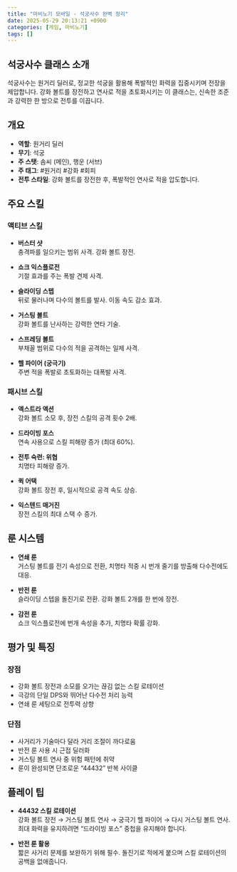 ```yaml
---
title: "마비노기 모바일 - 석궁사수 완벽 정리"
date: 2025-05-29 20:13:21 +0900
categories: [게임, 마비노기]
tags: []
---
```


## 석궁사수 클래스 소개

석궁사수는 원거리 딜러로, 정교한 석궁을 활용해 폭발적인 화력을 집중시키며 전장을 제압합니다. 강화 볼트를 장전하고 연사로 적을 초토화시키는 이 클래스는, 신속한 조준과 강력한 한 방으로 전투를 이끕니다.

## 개요

- **역할**: 원거리 딜러  
- **무기**: 석궁  
- **주 스탯**: 솜씨 (메인), 행운 (서브)  
- **주 태그**: #원거리 #강화 #회피  
- **전투 스타일**: 강화 볼트를 장전한 후, 폭발적인 연사로 적을 압도합니다.

## 주요 스킬

### 액티브 스킬

- **버스터 샷**  
  충격파를 일으키는 범위 사격. 강화 볼트 장전.

- **쇼크 익스플로전**  
  기절 효과를 주는 폭발 견제 사격.

- **슬라이딩 스텝**  
  뒤로 물러나며 다수의 볼트를 발사. 이동 속도 감소 효과.

- **거스팅 볼트**  
  강화 볼트를 난사하는 강력한 연타 기술.

- **스프레딩 볼트**  
  부채꼴 범위로 다수의 적을 공격하는 일제 사격.

- **헬 파이어 (궁극기)**  
  주변 적을 폭발로 초토화하는 대폭발 사격.

### 패시브 스킬

- **엑스트라 액션**  
  강화 볼트 소모 후, 장전 스킬의 공격 횟수 2배.

- **드라이빙 포스**  
  연속 사용으로 스킬 피해량 증가 (최대 60%).

- **전투 숙련: 위협**  
  치명타 피해량 증가.

- **퀵 어택**  
  강화 볼트 장전 후, 일시적으로 공격 속도 상승.

- **익스텐드 매거진**  
  장전 스킬의 최대 스택 수 증가.

## 룬 시스템

- **연쇄 룬**  
  거스팅 볼트를 전기 속성으로 전환, 치명타 적중 시 번개 줄기를 방출해 다수전에도 대응.

- **반전 룬**  
  슬라이딩 스텝을 돌진기로 전환. 강화 볼트 2개를 한 번에 장전.

- **감전 룬**  
  쇼크 익스플로전에 번개 속성을 추가, 치명타 확률 강화.

## 평가 및 특징

### 장점

- 강화 볼트 장전과 소모를 오가는 끊김 없는 스킬 로테이션  
- 극강의 단일 DPS와 뛰어난 다수전 처리 능력  
- 연쇄 룬 세팅으로 전투력 상향

### 단점

- 사거리가 기술마다 달라 거리 조절이 까다로움  
- 반전 룬 사용 시 근접 딜러화  
- 거스팅 볼트 연사 중 위험 패턴에 취약  
- 룬이 완성되면 단조로운 “44432” 반복 사이클


## 플레이 팁

- **44432 스킬 로테이션**  
  강화 볼트 장전 → 거스팅 볼트 연사 → 궁극기 헬 파이어 → 다시 거스팅 볼트 연사.  
  최대 화력을 유지하려면 “드라이빙 포스” 중첩을 유지해야 합니다.

- **반전 룬 활용**  
  짧은 사거리 문제를 보완하기 위해 필수. 돌진기로 적에게 붙으며 스킬 로테이션의 공백을 없애줍니다.
